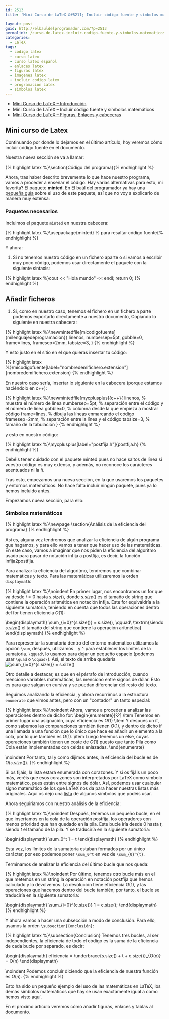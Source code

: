 ```yaml
---
id: 2513
title: 'Mini Curso de LaTeX &#8211; Incluir código fuente y símbolos matemáticos'

layout: post
guid: http://elbauldelprogramador.com/?p=2513
permalink: /curso-de-latex-incluir-codigo-fuente-y-simbolos-matematicos/
categories:
  - LaTeX
tags:
  - codigo latex
  - curso latex
  - curso latex español
  - enlaces latex
  - figuras latex
  - imagenes latex
  - incluir codigo latex
  - programación Latex
  - simbolos latex
---
```

  * [Mini Curso de LaTeX &#8211; Introducción][1]
  * Mini Curso de LaTeX &#8211; Incluir código fuente y símbolos matemáticos
  * [Mini Curso de LaTeX &#8211; Figuras, Enlaces y cabeceras][2]

## Mini curso de Latex

Continuando por donde lo dejamos en el último artículo, hoy veremos cómo incluir código fuente en el documento.

Nuestra nueva sección se va a llamar:

{% highlight latex %}\section{Código del programa}{% endhighlight %}

Ahora, tras haber descrito brevemente lo que hace nuestro programa, vamos a proceder a enseñar el código. Hay varias alternativas para esto, mi favorita? El paquete **minted**. En El baúl del programador ya hay una [pequeña guía][3] sobre el uso de este paquete, así que no voy a explicarlo de manera muy extensa:

<!--more-->

### Paquetes necesarios

Incluimos el paquete `minted` en nuestra cabecera:

{% highlight latex %}\usepackage{minted} % para resaltar código fuente{% endhighlight %}

Y ahora:

  1. Si no tenemos nuestro código en un fichero aparte o si vamos a escribir muy poco código, podemos usar directamente el paquete con la siguiente sintaxis:

{% highlight latex %}cout &lt;&lt; "Hola mundo" &lt;&lt; endl;
return 0;
{% endhighlight %}

## Añadir ficheros

  1. Si, como en nuestro caso, tenemos el fichero en un fichero a parte podemos exportarlo directamente a nuestro documento, Copiando lo siguiente en nuestra cabecera:

{% highlight latex %}\newmintedfile[micodigofuente]{milenguajedeprogramacion}{
    linenos,
    numbersep=5pt,
    gobble=0,
    frame=lines,
    framesep=2mm,
    tabsize=3,
}
{% endhighlight %}

Y esto justo en el sitio en el que quieras insertar tu código:

{% highlight latex %}\micodigofuente[label="nombredemifichero.extension"]{nombredemifichero.extension}
{% endhighlight %}

En nuestro caso sería, insertar lo siguiente en la cabecera (porque estamos haciéndolo en c++):

{% highlight latex %}\newmintedfile[mycplusplus]{c++}{
    linenos, % muestra el número de línea
    numbersep=5pt, % separación entre el código y el número de línea
    gobble=0, % columna desde la que empieza a mostrar código
    frame=lines, % dibuja las líneas enmarcando el código
    framesep=2mm, % separación entre la línea y el código
    tabsize=3, % tamaño de la tabulación
}
{% endhighlight %}

y esto en nuestro código:

{% highlight latex %}\mycplusplus[label="postfija.h"]{postfija.h}
{% endhighlight %}

Debéis tener cuidado con el paquete minted pues no hace saltos de línea si vuestro código es muy extenso, y además, no reconoce los carácteres acentuados ni la ñ.

Tras esto, empezamos una nueva sección, en la que usaremos los paquetes y entornos matemáticos. No hace falta incluir ningún paquete, pues ya lo hemos incluido antes.

Empezamos nueva sección, para ello:

### Símbolos matemáticos

{% highlight latex %}\newpage
\section{Análisis de la eficiencia del programa}
{% endhighlight %}

Así es, alguna vez tendremos que analizar la eficiencia de algún programa que hagamos, y para ello vamos a tener que hacer uso de las matemáticas. En este caso, vamos a imaginar que nos piden la eficiencia del algoritmo usado para pasar de notación infija a postfija, es decir, la función infija2postfija.

Para analizar la eficiencia del algoritmo, tendremos que combinar matemáticas y texto. Para las matemáticas utilizaremos la orden `displaymath`:

{% highlight latex %}\noindent
En primer lugar, nos encontramos un for que va desde $i=0$ hasta $s.size()$, 
donde $s.size()$ es el tamaño de string que contiene la operación aritmética 
en notación infija. Este for equivaldría a la siguiente sumatoria, teniendo
en cuenta que todos las operaciones dentro del for tienen eficiencia $O(1)$:

\begin{displaymath}
\sum_{i=0}^{s.size()} = s.size(), \qquad\ \textrm{siendo $s.size()$ 
    el tamaño del string que contiene la operación aritmética}
\end{displaymath}
{% endhighlight %}

Para representar la sumatoria dentro del entorno matemático utilizamos la opción `\sum`, después, utilizamos `_` y `^` para establecer los límites de la sumatoria. `\qquad\` lo usamos para dejar un pequeño espacio (podemos usar `\quad` o `\qquad\`). Así, el texto de arriba quedaría <img src="//s0.wp.com/latex.php?latex=%5Csum_%7Bi%3D0%7D%5E%7Bs.size%28%29%7D+%3D+s.size%28%29&bg=ffffff&fg=000&s=0" alt="&#92;sum_{i=0}^{s.size()} = s.size()" title="&#92;sum_{i=0}^{s.size()} = s.size()" class="latex" />

Otro detalle a destacar, es que en el párrafo de introducción, cuando menciono variables matemáticas, las menciono entre signos de dólar. Esto es para que salgan en cursiva y se puedan diferenciar del resto del texto.

Seguimos analizando la eficiencia, y ahora recurrimos a la estructura `enumerate` que vimos antes, pero con un "contador" un tanto especial:

{% highlight latex %}\noindent
Ahora, vamos a proceder a analizar las operaciones dentro de dicho for:
\begin{enumerate}[$\heartsuit$]
    \item Tenemos en primer lugar una asignación, cuya eficiencia es $O(1)$
    \item Y después un if, como sabemos las comparaciones también tienen $O(1)$, 
                    y dentro de dicho if una llamada a una función que lo único que
                    hace es añadir un elemento a la cola, por lo que también es $O(1)$.
    \item Luego tenemos un else, cuyas operaciones también tienen un coste
                    de $O(1)$ puesto que tanto Pila como Cola están implementadas 
                    con celdas enlazadas.
\end{enumerate}

\noindent
Por tanto, tal y como dijimos antes, la eficiencia del bucle es de $O(s.size())$.
{% endhighlight %}

Si os fijáis, la lista estará enumerada con corazones. Y si os fijáis un poco más, veréis que esos corazones son interpretados por LaTeX como símbolo matemático, pues están entre signos de dólar. Así, podemos usar cualquier signo matemático de los que LaTeX nos da para hacer nuestras listas más originales. Aquí os dejo una [lista][4] de algunos símbolos que podéis usar.

Ahora seguiríamos con nuestro análisis de la eficiencia:

{% highlight latex %}\noindent
Después, tenemos un pequeño bucle, en el que insertamos en la cola de la 
operación postfija, los operadores con menos prioridad que han quedado en la pila. 
Este bucle iría desde $0$ hasta $t$, siendo $t$ el tamaño de la pila. 
Y se traduciría en la siguiente sumatoria:

\begin{displaymath}
\sum_0^t 1 = t
\end{displaymath}
{% endhighlight %}

Esta vez, los límites de la sumatoria estaban formados por un único carácter, por eso podemos poner `\sum_0^t` en vez de `\sum_{0}^{t}`.

Terminamos de analizar la eficiencia del último bucle que nos queda:

{% highlight latex %}\noindent
Por último,  tenemos otro bucle más en el que metemos en un string la 
operación en notación postfija que hemos calculado y lo devolvemos. 
La devolución tiene eficiencia $O(1)$, y las operaciones que hacemos 
dentro del bucle también, por tanto, el bucle se traduciría en la 
siguiente sumatoria:

\begin{displaymath}
\sum_{i=0}^{c.size()} 1 = c.size();
\end{displaymath}
{% endhighlight %}

Y ahora vamos a hacer una subsección a modo de conclusión. Para ello, usamos la orden `\subsection{Conclusión}`:

{% highlight latex %}\subsection{Conclusión}
Tenemos tres bucles, al ser independientes, la eficiencia de todo el 
código es la suma de la eficiencia de cada bucle por separado, es decir:

\begin{displaymath}
eficiencia = \underbrace{s.size() + t + c.size()}_{O(n)} = O(n)
\end{displaymath}

\noindent
Podemos concluir diciendo que la eficiencia de nuestra función es $O(n)$.
{% endhighlight %}

Esto ha sido un pequeño ejemplo del uso de las matemáticas en LaTeX, los demás símbolos matemáticos que hay se usan exactamente igual a como hemos visto aquí.

En el proximo artículo veremos cómo añadir figuras, enlaces y tablas al documento.



 [1]: http://elbauldelprogramador.com/mini-curso-de-latex-introduccion/ "Mini Curso de LaTeX - Introducción"
 [2]: http://elbauldelprogramador.com/curso-de-latex-figuras-enlaces-y-cabeceras/
 [3]: http://elbauldelprogramador.com/resaltar-sintaxis-del-codigo-fuente-en-latex-con-minted/ "Intro a Minted"
 [4]: http://web.ift.uib.no/Teori/KURS/WRK/TeX/symALL.html "lista"